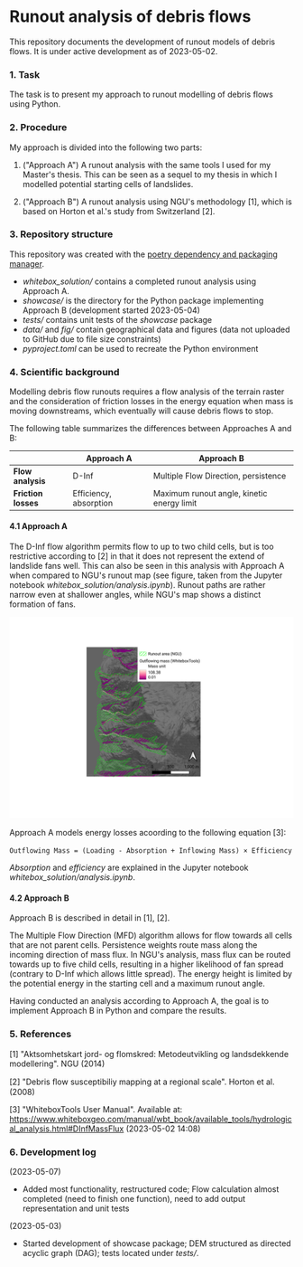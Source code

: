 # Runout analysis of debris flows

This repository documents the development of runout models of debris flows. It is under active development as of 2023-05-02.

### 1. Task

The task is to present my approach to runout modelling of debris flows using Python.

### 2. Procedure

My approach is divided into the following two parts:

1. ("Approach A") A runout analysis with the same tools I used for my Master's thesis. This can be seen as a sequel to my thesis in which I modelled potential starting cells of landslides.

2. ("Approach B") A runout analysis using NGU's methodology [1], which is based on Horton et al.'s study from Switzerland [2].

### 3. Repository structure

This repository was created with the [poetry dependency and packaging manager](https://python-poetry.org/).

- *whitebox_solution/* contains a completed runout analysis using Approach A.
- *showcase/* is the directory for the Python package implementing Approach B (development started 2023-05-04)
- *tests/* contains unit tests of the *showcase* package
- *data/* and *fig/* contain geographical data and figures (data not uploaded to GitHub due to file size constraints)
- *pyproject.toml* can be used to recreate the Python environment

### 4. Scientific background

Modelling debris flow runouts requires a flow analysis of the terrain raster and the consideration of friction losses in the energy equation when mass is moving downstreams, which eventually will cause debris flows to stop.

The following table summarizes the differences between Approaches A and B:

|  | Approach A | Approach B |
| ----------- | ----------- | ----------- |
| **Flow analysis** | D-Inf | Multiple Flow Direction, persistence |
| **Friction losses** | Efficiency, absorption | Maximum runout angle, kinetic energy limit |

#### 4.1 Approach A

The D-Inf flow algorithm permits flow to up to two child cells, but is too restrictive according to [2] in that it does not represent the extend of landslide fans well. This can also be seen in this analysis with Approach A when compared to NGU's runout map (see figure, taken from the Jupyter notebook *whitebox_solution/analysis.ipynb*). Runout paths are rather narrow even at shallower angles, while NGU's map shows a distinct formation of fans.

![Runout modelled with the D-Inf flow algorithm](fig/Runout.png)

Approach A models energy losses acoording to the following equation [3]:

`Outflowing Mass = (Loading - Absorption + Inflowing Mass) × Efficiency`

*Absorption* and *efficiency* are explained in the Jupyter notebook *whitebox_solution/analysis.ipynb*.

#### 4.2 Approach B

Approach B is described in detail in [1], [2].

The Multiple Flow Direction (MFD) algorithm allows for flow towards all cells that are not parent cells. Persistence weights route mass along the incoming direction of mass flux. In NGU's analysis, mass flux can be routed towards up to five child cells, resulting in a higher likelihood of fan spread (contrary to D-Inf which allows little spread). The energy height is limited by the potential energy in the starting cell and a maximum runout angle.

Having conducted an analysis according to Approach A, the goal is to implement Approach B in Python and compare the results.

### 5. References

[1] "Aktsomhetskart jord- og flomskred: Metodeutvikling og landsdekkende modellering". NGU (2014)

[2] "Debris ﬂow susceptibiliy mapping at a regional scale". Horton et al. (2008)

[3] "WhiteboxTools User Manual". Available at: https://www.whiteboxgeo.com/manual/wbt_book/available_tools/hydrological_analysis.html#DInfMassFlux (2023-05-02 14:08)

### 6. Development log

(2023-05-07)

- Added most functionality, restructured code; Flow calculation almost completed (need to finish one function), need to add output representation and unit tests 

(2023-05-03)

- Started development of showcase package; DEM structured as directed acyclic graph (DAG); tests located under *tests/*.